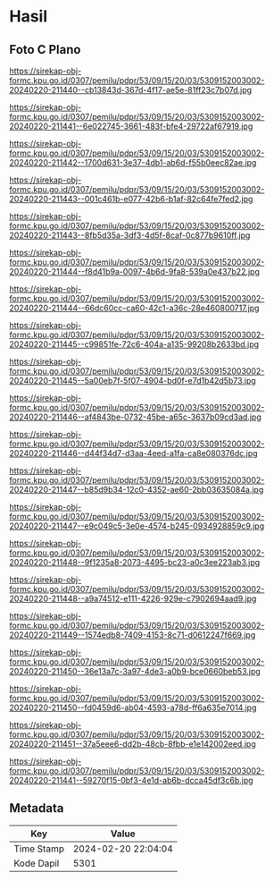 # Hasil

## Foto C Plano

https://sirekap-obj-formc.kpu.go.id/0307/pemilu/pdpr/53/09/15/20/03/5309152003002-20240220-211440--cb13843d-367d-4f17-ae5e-81ff23c7b07d.jpg

https://sirekap-obj-formc.kpu.go.id/0307/pemilu/pdpr/53/09/15/20/03/5309152003002-20240220-211441--6e022745-3661-483f-bfe4-29722af67919.jpg

https://sirekap-obj-formc.kpu.go.id/0307/pemilu/pdpr/53/09/15/20/03/5309152003002-20240220-211442--1700d631-3e37-4db1-ab6d-f55b0eec82ae.jpg

https://sirekap-obj-formc.kpu.go.id/0307/pemilu/pdpr/53/09/15/20/03/5309152003002-20240220-211443--001c461b-e077-42b6-b1af-82c64fe7fed2.jpg

https://sirekap-obj-formc.kpu.go.id/0307/pemilu/pdpr/53/09/15/20/03/5309152003002-20240220-211443--8fb5d35a-3df3-4d5f-8caf-0c877b9610ff.jpg

https://sirekap-obj-formc.kpu.go.id/0307/pemilu/pdpr/53/09/15/20/03/5309152003002-20240220-211444--f8d41b9a-0097-4b6d-9fa8-539a0e437b22.jpg

https://sirekap-obj-formc.kpu.go.id/0307/pemilu/pdpr/53/09/15/20/03/5309152003002-20240220-211444--66dc60cc-ca60-42c1-a36c-28e460800717.jpg

https://sirekap-obj-formc.kpu.go.id/0307/pemilu/pdpr/53/09/15/20/03/5309152003002-20240220-211445--c99851fe-72c6-404a-a135-99208b2633bd.jpg

https://sirekap-obj-formc.kpu.go.id/0307/pemilu/pdpr/53/09/15/20/03/5309152003002-20240220-211445--5a00eb7f-5f07-4904-bd0f-e7d1b42d5b73.jpg

https://sirekap-obj-formc.kpu.go.id/0307/pemilu/pdpr/53/09/15/20/03/5309152003002-20240220-211446--af4843be-0732-45be-a65c-3637b09cd3ad.jpg

https://sirekap-obj-formc.kpu.go.id/0307/pemilu/pdpr/53/09/15/20/03/5309152003002-20240220-211446--d44f34d7-d3aa-4eed-a1fa-ca8e080376dc.jpg

https://sirekap-obj-formc.kpu.go.id/0307/pemilu/pdpr/53/09/15/20/03/5309152003002-20240220-211447--b85d9b34-12c0-4352-ae60-2bb03635084a.jpg

https://sirekap-obj-formc.kpu.go.id/0307/pemilu/pdpr/53/09/15/20/03/5309152003002-20240220-211447--e9c049c5-3e0e-4574-b245-0934928859c9.jpg

https://sirekap-obj-formc.kpu.go.id/0307/pemilu/pdpr/53/09/15/20/03/5309152003002-20240220-211448--9f1235a8-2073-4495-bc23-a0c3ee223ab3.jpg

https://sirekap-obj-formc.kpu.go.id/0307/pemilu/pdpr/53/09/15/20/03/5309152003002-20240220-211448--a9a74512-e111-4226-929e-c7902694aad9.jpg

https://sirekap-obj-formc.kpu.go.id/0307/pemilu/pdpr/53/09/15/20/03/5309152003002-20240220-211449--1574edb8-7409-4153-8c71-d0612247f669.jpg

https://sirekap-obj-formc.kpu.go.id/0307/pemilu/pdpr/53/09/15/20/03/5309152003002-20240220-211450--36e13a7c-3a97-4de3-a0b9-bce0660beb53.jpg

https://sirekap-obj-formc.kpu.go.id/0307/pemilu/pdpr/53/09/15/20/03/5309152003002-20240220-211450--fd0459d6-ab04-4593-a78d-ff6a635e7014.jpg

https://sirekap-obj-formc.kpu.go.id/0307/pemilu/pdpr/53/09/15/20/03/5309152003002-20240220-211451--37a5eee6-dd2b-48cb-8fbb-e1e142002eed.jpg

https://sirekap-obj-formc.kpu.go.id/0307/pemilu/pdpr/53/09/15/20/03/5309152003002-20240220-211441--59270f15-0bf3-4e1d-ab6b-dcca45df3c6b.jpg


## Metadata

| Key        | Value               |
| ---------- | ------------------- |
| Time Stamp | 2024-02-20 22:04:04 |
| Kode Dapil | 5301                |



